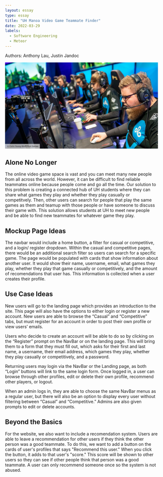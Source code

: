 ```yaml
---
layout: essay
type: essay
title: "UH Manoa Video Game Teammate Finder"
date: 2022-03-29
labels:
  - Software Engineering
  - Meteor
---
```

Authors: Anthony Lau, Justin Jandoc

<img class="ui large image" src="../images/c9teammates.jpg">

## Alone No Longer

The online video game space is vast and you can meet many new people from all across the world. However, it can be difficult to find reliable teammates online because people come and go all the time. Our solution to this problem is creating a connected hub of UH students where they can share what games they play and whether they play casually or competitvely. Then, other users can search for people that play the same games as them and teamup with those people or have someone to discuss their game with. This solution allows students at UH to meet new people and be able to find new teammates for whatever game they play. 

## Mockup Page Ideas

The navbar would include a home button, a filter for casual or competitive, and a login/ register dropdown. Within the casual and competitive pages, there would be an additional search filter so users can search for a specific game. The page would be populated with cards that show information about another user. It would show their name, username, email, what games they play, whether they play that game casually or competitively, and the amount of recomendations that user has. This information is collected when a user creates their profile.

## Use Case Ideas

New users will go to the landing page which provides an introduction to the site. This page will also have the options to either login or register a new account. New users are able to browse the “Casual” and “Competitive” tabs, but must register for an account in order to post their own profile or view users’ emails.

Users who decide to create an account will be able to do so by clicking on the “Register” prompt on the NavBar or on the landing page. This will bring them to a form that they must fill out, which asks for their first and last name, a username, their email address, which games they play, whether they play casually or competitively, and a password.

Returning users may login via the NavBar or the Landing page, as both “Login” buttons will link to the same login form. Once logged in, a user can browse through other profiles, edit or delete their own profile, recommend other players, or logout.

When an admin logs in, they are able to choose the same NavBar menus as a regular user, but there will also be an option to display every user without filtering between “Casual” and “Competitive.” Admins are also given prompts to edit or delete accounts.

## Beyond the Basics

For the website, we also want to include a recomendation system. Users are able to leave a recommendation for other users if they think the other person was a good teammate. To do this, we want to add a button on the cards of user's profiles that says "Recommend this user." When you click the button, it adds to that user's "score." This score will be shown to other users so they can see if other people think that person was a good teammate. A user can only recommend someone once so the system is not abused.
